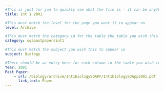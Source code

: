 ```yaml
---
#This is just for you to quickly see what the file is - it can be anything you want
title: Int 1 2001

#This must match the level for the page you want it to appear on
level: Archive

#This must match the category id for the table the table you wish this to appear in
category: sqapastpapersint1

#This must match the subject you wish this to appear in
subject: Biology

#There should be an entry here for each column in the table you wish to populate:
Year: 2001
Past Paper:
    - url: /biology/archive/Int1BiologySQAPP/Int1biologySQApp2001.pdf
      link_text: Paper
---
```


